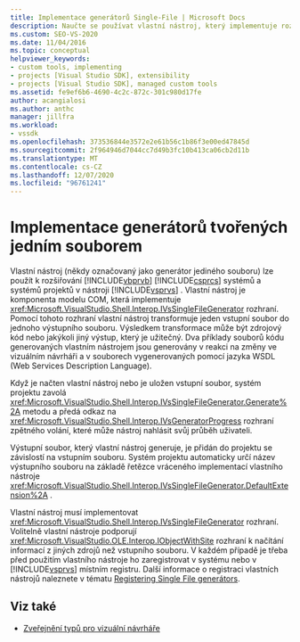 ```yaml
---
title: Implementace generátorů Single-File | Microsoft Docs
description: Naučte se používat vlastní nástroj, který implementuje rozhraní IVsSingleFileGenerator pro rozšiřování Visual Basic a systémů projektů Visual C# v aplikaci Visual Studio.
ms.custom: SEO-VS-2020
ms.date: 11/04/2016
ms.topic: conceptual
helpviewer_keywords:
- custom tools, implementing
- projects [Visual Studio SDK], extensibility
- projects [Visual Studio SDK], managed custom tools
ms.assetid: fe9ef6b6-4690-4c2c-872c-301c980d17fe
author: acangialosi
ms.author: anthc
manager: jillfra
ms.workload:
- vssdk
ms.openlocfilehash: 373536844e3572e2e61b56c1b86f3e00ed47845d
ms.sourcegitcommit: 2f964946d7044cc7d49b3fc10b413ca06cb2d11b
ms.translationtype: MT
ms.contentlocale: cs-CZ
ms.lasthandoff: 12/07/2020
ms.locfileid: "96761241"
---
```

# <a name="implementing-single-file-generators"></a>Implementace generátorů tvořených jedním souborem
Vlastní nástroj (někdy označovaný jako generátor jediného souboru) lze použít k rozšiřování [!INCLUDE[vbprvb](../../code-quality/includes/vbprvb_md.md)] [!INCLUDE[csprcs](../../data-tools/includes/csprcs_md.md)] systémů a systémů projektů v nástroji [!INCLUDE[vsprvs](../../code-quality/includes/vsprvs_md.md)] . Vlastní nástroj je komponenta modelu COM, která implementuje <xref:Microsoft.VisualStudio.Shell.Interop.IVsSingleFileGenerator> rozhraní. Pomocí tohoto rozhraní vlastní nástroj transformuje jeden vstupní soubor do jednoho výstupního souboru. Výsledkem transformace může být zdrojový kód nebo jakýkoli jiný výstup, který je užitečný. Dva příklady souborů kódu generovaných vlastním nástrojem jsou generovány v reakci na změny ve vizuálním návrháři a v souborech vygenerovaných pomocí jazyka WSDL (Web Services Description Language).

 Když je načten vlastní nástroj nebo je uložen vstupní soubor, systém projektu zavolá <xref:Microsoft.VisualStudio.Shell.Interop.IVsSingleFileGenerator.Generate%2A> metodu a předá odkaz na <xref:Microsoft.VisualStudio.Shell.Interop.IVsGeneratorProgress> rozhraní zpětného volání, které může nástroj nahlásit svůj průběh uživateli.

 Výstupní soubor, který vlastní nástroj generuje, je přidán do projektu se závislostí na vstupním souboru. Systém projektu automaticky určí název výstupního souboru na základě řetězce vráceného implementací vlastního nástroje <xref:Microsoft.VisualStudio.Shell.Interop.IVsSingleFileGenerator.DefaultExtension%2A> .

 Vlastní nástroj musí implementovat <xref:Microsoft.VisualStudio.Shell.Interop.IVsSingleFileGenerator> rozhraní. Volitelně vlastní nástroje podporují <xref:Microsoft.VisualStudio.OLE.Interop.IObjectWithSite> rozhraní k načítání informací z jiných zdrojů než vstupního souboru. V každém případě je třeba před použitím vlastního nástroje ho zaregistrovat v systému nebo v [!INCLUDE[vsprvs](../../code-quality/includes/vsprvs_md.md)] místním registru. Další informace o registraci vlastních nástrojů naleznete v tématu [Registering Single File generátors](../../extensibility/internals/registering-single-file-generators.md).

## <a name="see-also"></a>Viz také
- [Zveřejnění typů pro vizuální návrháře](../../extensibility/internals/exposing-types-to-visual-designers.md)
